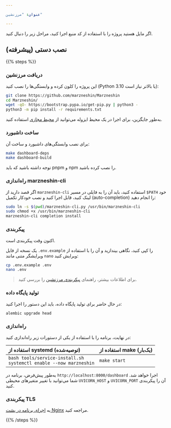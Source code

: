 ```yaml
---

عنوان: "مرزنشین"

---
```


اگر مایل هستید پروژه را با استفاده از کد منبع اجرا کنید، مراحل زیر را دنبال کنید.

## نصب دستی (پیشرفته)

{{% steps %}}

### دریافت مرزنشین

این پروژه را کلون کرده و وابستگی‌ها را نصب کنید (Python 3.10 یا بالاتر نیاز است):

```bash
git clone https://github.com/marzneshin/Marzneshin
cd Marzneshin/
wget -qO- https://bootstrap.pypa.io/get-pip.py | python3 -
python3 -m pip install -r requirements.txt
```

به‌طور جایگزین، برای اجرا در یک محیط ایزوله می‌توانید از [محیط مجازی](https://pypi.org/project/virtualenv/) استفاده کنید.

### ساخت داشبورد

برای نصب وابستگی‌های داشبورد و ساخت آن:

```bash
make dashboard-deps
make dashboard-build
```

توجه داشته باشید که باید pnpm و npm را نصب کرده باشید.

### راه‌اندازی marzneshin-cli

اگر قصد دارید از `marzneshin-cli` استفاده کنید، باید آن را به فایلی در مسیر `$PATH` خود لینک کنید، قابل اجرا کنید و نصب خودکار تکمیل (auto-completion) را انجام دهید:

```bash
sudo ln -s $(pwd)/marzneshin-cli.py /usr/bin/marzneshin-cli
sudo chmod +x /usr/bin/marzneshin-cli
marzneshin-cli completion install
```

### پیکربندی

اکنون وقت پیکربندی است.

یک نسخه از فایل `.env.example` را کپی کنید، نگاهی بیندازید و آن را با استفاده از ویرایشگر متنی مانند `nano` ویرایش کنید:

```bash
cp .env.example .env
nano .env
```

> برای اطلاعات بیشتر، راهنمای [پیکربندی مرزنشین](/docs/configuration/marzneshin) را بررسی کنید.

### تولید پایگاه داده

در حال حاضر برای تولید پایگاه داده، باید این دستور را اجرا کنید:

```bash
alembic upgrade head
```

### راه‌اندازی

در نهایت، برنامه را با استفاده از یکی از دستورات زیر راه‌اندازی کنید:

| استفاده از systemd (توصیه‌شده)                                             | استفاده از make (یک‌بار)      |
| :--------------------------------------------------------------------- | --------------------- |
| `bash tools/service-install.sh`<br>`systemctl enable --now marzneshin` | `make start`          |

به‌طور پیش‌فرض، برنامه در `http://localhost:8000/dashboard` اجرا خواهد شد. شما می‌توانید با تغییر متغیرهای محیطی `UVICORN_HOST` و `UVICORN_PORT` آن را پیکربندی کنید.

### پیکربندی TLS

به [اجرای برنامه در پشت Nginx](/docs/how-to-guides/behind-nginx) مراجعه کنید.

{{% /steps %}}
